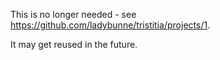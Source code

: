 This is no longer needed - see https://github.com/ladybunne/tristitia/projects/1.

It may get reused in the future.